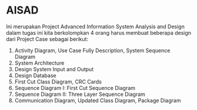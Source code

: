 # AISAD

Ini merupakan Project Advanced Information System Analysis and Design
dalam tugas ini kita berkolompkan 4 orang harus membuat beberapa design dari Project Case sebagai berikut:

1. Activity Diagram, Use Case Fully Description, System Sequence Diagram
2. System Architecture
3. Design System Input and Output
4. Design Database
5. First Cut Class Diagram, CRC Cards
6. Sequence Diagram I: First Cut Sequence Diagram
7. Sequence Diagram II: Three Layer Sequence Diagram
8. Communication Diagram, Updated Class Diagram, Package Diagram

